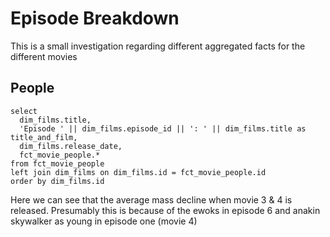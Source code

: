 # Episode Breakdown

This is a small investigation regarding different aggregated facts for the different movies

## People

```fct_episode
select
  dim_films.title,
  'Episode ' || dim_films.episode_id || ': ' || dim_films.title as title_and_film,
  dim_films.release_date,
  fct_movie_people.*
from fct_movie_people
left join dim_films on dim_films.id = fct_movie_people.id
order by dim_films.id
```

<BarChart data={fct_episode} x=title y=nr_characters title="Character per movie"/>

<LineChart data={fct_episode} x=title y=average_height title="Average Height per movie" />

<LineChart data={fct_episode} x=title y=average_mass title="Average mass per movie" />

Here we can see that the average mass decline when movie 3 & 4 is released. Presumably this is because of the ewoks in episode 6
and anakin skywalker as young in episode one (movie 4)
